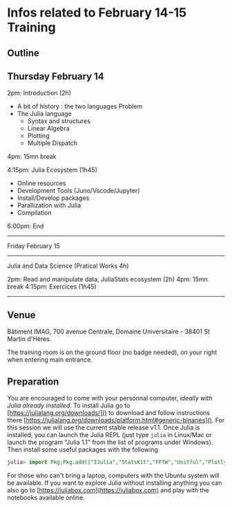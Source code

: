# Infos related to  February 14-15 Training

## Outline

Thursday February 14
------

2pm: Introduction (2h)

- A bit of history : the two languages Problem
- The Julia language
  - Syntax and structures
  - Linear Algebra
  - Plotting
  - Multiple Dispatch

4pm: 15mn break

4:15pm: Julia Ecosystem (1h45)

- Online resources
- Development Tools (Juno/Vscode/Jupyter)
- Install/Develop packages
- Parallization with Julia
- Compilation

6:00pm: End

------

Friday February 15

-----
Julia and Data Science (Pratical Works 4h)

2pm: Read and manipulate data, JuliaStats ecosystem (2h)
4pm: 15mn break
4:15pm: Exercices (1h45)


--------

## Venue

Bâtiment IMAG, 700 avenue Centrale, Domaine Universitaire - 38401 St Martin d'Hères.

The training room is on the ground floor (no badge needed), on your right when entering main entrance.

## Preparation

You are encouraged to come with your personnal computer, *ideally with Julia already installed*.
To install Julia go to
[https://julialang.org/downloads/]() to download and follow instructions there [https://julialang.org/downloads/platform.html#generic-binaries](). For this session we will use the current stable release v1.1.
Once Julia is installed, you can launch the Julia REPL (just type `julia` in Linux/Mac or launch the program "Julia 1.1" from the list of programs under Windows). Then install some useful packages with the following
```julia
julia> import Pkg;Pkg.add(["IJulia","StatsKit","FFTW","Unitful","PlotlyJS","Images","TestImages","Flux","FileIO"])
```


For those who can't bring a laptop, computers with the Ubuntu system will be available.
If you want to explore Julia without installing anything you can also go to [https://juliabox.com](https://juliabox.com) and play with the notebooks available online.
